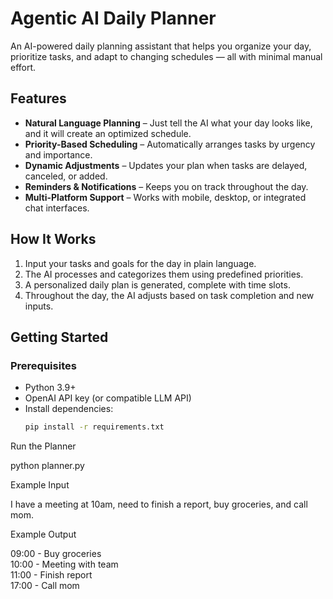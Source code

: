 # Agentic AI Daily Planner  

An AI-powered daily planning assistant that helps you organize your day, prioritize tasks, and adapt to changing schedules — all with minimal manual effort.  

## Features  
- **Natural Language Planning** – Just tell the AI what your day looks like, and it will create an optimized schedule.  
- **Priority-Based Scheduling** – Automatically arranges tasks by urgency and importance.  
- **Dynamic Adjustments** – Updates your plan when tasks are delayed, canceled, or added.  
- **Reminders & Notifications** – Keeps you on track throughout the day.  
- **Multi-Platform Support** – Works with mobile, desktop, or integrated chat interfaces.  

## How It Works  
1. Input your tasks and goals for the day in plain language.  
2. The AI processes and categorizes them using predefined priorities.  
3. A personalized daily plan is generated, complete with time slots.  
4. Throughout the day, the AI adjusts based on task completion and new inputs.  

## Getting Started  
### Prerequisites  
- Python 3.9+  
- OpenAI API key (or compatible LLM API)  
- Install dependencies:  
  ```bash
  pip install -r requirements.txt

Run the Planner

python planner.py

Example Input

I have a meeting at 10am, need to finish a report, buy groceries, and call mom.

Example Output

09:00 - Buy groceries  
10:00 - Meeting with team  
11:00 - Finish report  
17:00 - Call mom      

